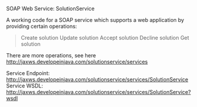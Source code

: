 SOAP Web Service: SolutionService

A working code for a SOAP service which supports a web application by providing certain operations: 

  > Create solution
  > Update solution
  > Accept solution
  > Decline solution
  > Get solution

There are more operations, see here http://jaxws.developeinjava.com/solutionservice/services

Service Endpoint: http://jaxws.developeinjava.com/solutionservice/services/SolutionService
Service WSDL: http://jaxws.developeinjava.com/solutionservice/services/SolutionService?wsdl

